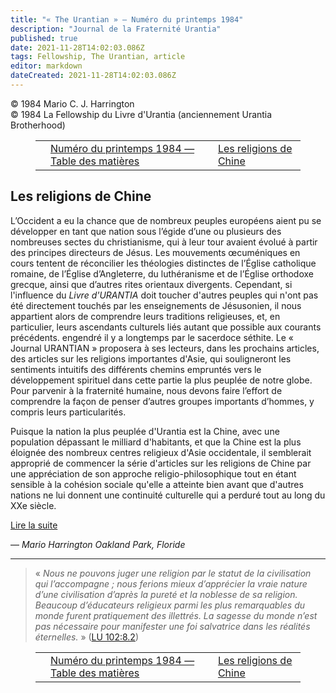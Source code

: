 ```yaml
---
title: "« The Urantian » — Numéro du printemps 1984"
description: "Journal de la Fraternité Urantia"
published: true
date: 2021-11-28T14:02:03.086Z
tags: Fellowship, The Urantian, article
editor: markdown
dateCreated: 2021-11-28T14:02:03.086Z
---
```


<p class="v-card v-sheet theme--light grey lighten-3 px-2">© 1984 Mario C. J. Harrington<br>© 1984 La Fellowship du Livre d'Urantia (anciennement Urantia Brotherhood)</p>
<figure class="table chapter-navigator">
  <table>
    <tbody>
      <tr>
        <td>
        </td>
        <td>
        <a href="/fr/index/articles_the_urantian#numéro-du-printemps-1984">
          <span class="mdi mdi-book-open-variant"></span><span class="pl-2">Numéro du printemps 1984 — Table des matières</span>
        </a>
        </td>
        <td>
        <a href="/fr/article/Mario_C_J_Harrington/The_religions_of_China">
          <span class="pr-2">Les religions de Chine</span><span class="mdi mdi-arrow-right-drop-circle"></span>
        </a>
        </td>
      </tr>
    </tbody>
  </table>
</figure>



## Les religions de Chine

L’Occident a eu la chance que de nombreux peuples européens aient pu se développer en tant que nation sous l’égide d’une ou plusieurs des nombreuses sectes du christianisme, qui à leur tour avaient évolué à partir des principes directeurs de Jésus. Les mouvements œcuméniques en cours tentent de réconcilier les théologies distinctes de l’Église catholique romaine, de l’Église d’Angleterre, du luthéranisme et de l’Église orthodoxe grecque, ainsi que d’autres rites orientaux divergents. Cependant, si l'influence du _Livre d'URANTIA_ doit toucher d'autres peuples qui n'ont pas été directement touchés par les enseignements de Jésusonien, il nous appartient alors de comprendre leurs traditions religieuses, et, en particulier, leurs ascendants culturels liés autant que possible aux courants précédents. engendré il y a longtemps par le sacerdoce séthite. Le « Journal URANTIAN » proposera à ses lecteurs, dans les prochains articles, des articles sur les religions importantes d'Asie, qui souligneront les sentiments intuitifs des différents chemins empruntés vers le développement spirituel dans cette partie la plus peuplée de notre globe. Pour parvenir à la fraternité humaine, nous devons faire l’effort de comprendre la façon de penser d’autres groupes importants d’hommes, y compris leurs particularités.

Puisque la nation la plus peuplée d'Urantia est la Chine, avec une population dépassant le milliard d'habitants, et que la Chine est la plus éloignée des nombreux centres religieux d'Asie occidentale, il semblerait approprié de commencer la série d'articles sur les religions de Chine par une appréciation de son approche religio-philosophique tout en étant sensible à la cohésion sociale qu'elle a atteinte bien avant que d'autres nations ne lui donnent une continuité culturelle qui a perduré tout au long du XXe siècle.

[Lire la suite](/fr/article/Mario_C_J_Harrington/The_religions_of_China)

— _Mario Harrington_ 
_Oakland Park, Floride_

---

> « _Nous ne pouvons juger une religion par le statut de la civilisation qui l’accompagne ; nous ferions mieux d’apprécier la vraie nature d’une civilisation d’après la pureté et la noblesse de sa religion. Beaucoup d’éducateurs religieux parmi les plus remarquables du monde furent pratiquement des illettrés. La sagesse du monde n’est pas nécessaire pour manifester une foi salvatrice dans les réalités éternelles._ » ([LU 102:8.2](/fr/The_Urantia_Book/102#p8_2))





<figure class="table chapter-navigator">
  <table>
    <tbody>
      <tr>
        <td>
        </td>
        <td>
        <a href="/fr/index/articles_the_urantian#numéro-du-printemps-1984">
          <span class="mdi mdi-book-open-variant"></span><span class="pl-2">Numéro du printemps 1984 — Table des matières</span>
        </a>
        </td>
        <td>
        <a href="/fr/article/Mario_C_J_Harrington/The_religions_of_China">
          <span class="pr-2">Les religions de Chine</span><span class="mdi mdi-arrow-right-drop-circle"></span>
        </a>
        </td>
      </tr>
    </tbody>
  </table>
</figure>
